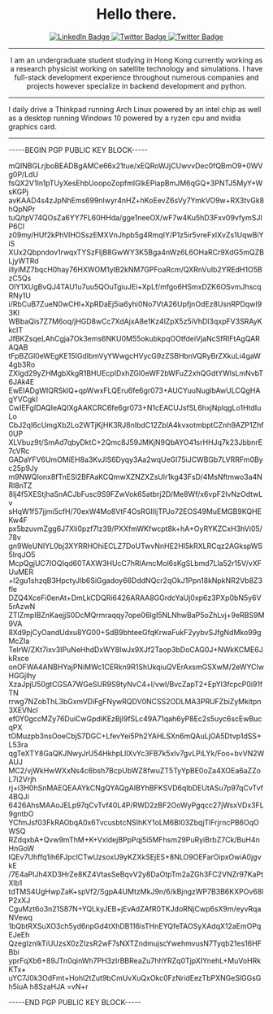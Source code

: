 
<h1 align="center">
Hello there.
</h1>
<div id="badges" align="center">
  <a href="https://www.linkedin.com/in/aditya-mangla/">
    <img src="https://img.shields.io/badge/LinkedIn-blue?style=for-the-badge&logo=linkedin&logoColor=white" alt="LinkedIn Badge"/>
  </a>
     <a href="https://orcid.org/0000-0003-2588-014X">
    <img src="https://img.shields.io/badge/Orcid-green?style=for-the-badge&logo=orcid&logoColor=white" alt="Twitter Badge"/>
  </a>
  <a href="https://twitter.com/AdityaRootM">
    <img src="https://img.shields.io/badge/Twitter-blue?style=for-the-badge&logo=twitter&logoColor=white" alt="Twitter Badge"/>
  </a>
</div>

---
<p align="center">
I am an undergraduate student studying in Hong Kong currently working as a research physicist working on satellite technology and simulations. I have full-stack development experience throughout numerous companies and projects however specialize in backend development and python.
</p>

---
I daily drive a Thinkpad running Arch Linux powered by an intel chip as well as a desktop running Windows 10 powered by a ryzen cpu and nvidia graphics card.

---
-----BEGIN PGP PUBLIC KEY BLOCK-----

mQINBGLrjboBEADBgAMCe66x21tue/xEQRoWJjCUwvvDec0fQBmO9+0WVg0P/LdU
fsQX2V1In1pTUyXesEhbUoopoZopfmIGlkEPiapBmJM6qGQ+3PNTJ5MyY+WsKGPj
avKAAD4s4zJpNhEms699nIwyr4nHZ+hKoEevZ6sVy7YmkVO9w+RX3tvGk8hQpNPr
tuQ/tpV74QOsZa6YY7FL60HHda/gge1neeOX/wF7w4Ku5hD3Fxv09vfymSJIP6Cl
z09my/HUf2kPhVlHOSszEMXVnJhpb5g4RmqIY/P1z5ir5vreFxlXvZs1UqwBiYiS
XUx2Qbpndov1rwqxTYSzFIjB8GwWY3K5Bga4nWz6L6OHaRCr9XdG5mQZBLjyWTRd
ilIyiMZ7bqcH0hay76HXWOM1yIB2kNM7GPFoaRcm/QXRnVuIb2YREdH1O5BzC5Qs
OlY1XUgBvQJ4TAU1u7uu5QOuTgiuJEi+XpLf/mfgo6HSmxDZK6OSvmJhscqRNy1U
i/RbCuB7ZueN0wCHl+XpRDaEj5ia6yhi0No7VtA26UpfjnOdEz8UsnRPDqwI93Kl
WBbaQis7Z7M6oq/jHGD8wCc7XdAjxA8e1Kz4lZpX5z5iVhDI3qxpFV3SRAyKkcIT
JfBKZsqeLAhCgja7Ok3ems6NKU0M55okubkpqOOtfdeiVjaNcSfRlFtAgQARAQAB
tFpBZGl0eWEgKE15IGdlbmVyYWwgcHVycG9zZSBHbnVQRyBrZXkuLi4gaW4gb3Ro
ZXIgd29yZHMgbXkgR1BHUEcpIDxhZGl0eWF2bWFuZ2xhQGdtYWlsLmNvbT6JAk4E
EwEIADgWIQRSklQ+qpWwxFLQEru6fe6gr073+AUCYuuNugIbAwULCQgHAgYVCgkI
CwIEFgIDAQIeAQIXgAAKCRC6fe6gr073+N1cEACUJsfSL6hxjNplqgLo1HtdIuLo
CbJ2qI6cUmgXb2Lo2WTjKjHK3RJ8nlbdC12ZblA4kvxotmbptCZnh9AZP1Zhf0UP
XLVbuz9t/SmAd7qbyDktC+2Qmc8J59JMKjN9QbAYO41srHHJq7k23JbbnrE7cVRc
GADaYFV6UmOMiEH8a3KvJIS6Dyqy3Aa2wqUeGI75iJCWBGb7LVRRFm0Byc25p9Jy
m9NWQlonx8fTnESl2BFAaKCQmwXZNZXZsUlr1kg43FsD/4MsNftmwo3a4NRl8nTZ
8Ij4f5XEStjhaSnACJbFusc9S9FZwVok65atbrj2D/Me8Wf/x6vpF2IvNzOdtwLv
sHqW1f57jjmi5cfH/70exW4Mo8VtF4OsRGIlIjTPJo72EOS49MuEMGB9KQHEKw4F
px5bzuvmZgg6J7XIi0pzf7Iz39/PXXfmWKfwcpt8k+hA+OyRYKZCxH3hVi05/78v
gn9WeUNIYL0bj3XYRRHOhiECLZ7DoUTwvNnHE2HI5kRXLRCqz2AGkspWS5IrqJO5
McpQgjUC7IOQIqd60TAXW3HUcC7hRlAmcMol6sKgSLbmd7Lla52r15V/vXFUuMER
+l2gu1shzqB3HpctyJIb6SiGgadoy66DddNQcr2qOkJ1Ppn18kNpkNR2Vb8Z3fle
DZQ4XceFi0enAt+DmLkCDQRi6426ARAA8GGrdcYaUj0xp6z3PXp0bN5y6V5rAzwN
ZTlZmpIBZnKaejjS0DcMQrmraqqy7ope06IgI5NLNhwBaP5oZhLvj+9eRBS9M9VA
8Xd9pjCyOandUdxu8YG00+SdB9bhteeGfqKrwaFukF2yybvSJfgNdMko99gMcZIa
TelrW/ZKt7ixv3IPuNeHhdDxWY8IwJx9XJf2Taop3bDoCAG0J+NWkKCME6JkRxce
onOFWA4ANBHYajPNiMWc1CERkn9R1ShUkqiuQVErAxsmGSXwM/2eWYClwHGGjlhy
XzaJpjU50gtCGSA7WGeSUR9S9tyNvC4+l/vwI/BvcZapT2+EpYI3fcpcP0i91fTN
rrwg7NZobThL3bGxmVDiFgFNywRQDV0NCSS2ODLMA3PRUFZbiZyMkitpn3XEVNcl
ef0Y0gccMZy76DuiCwGpdiKEzBjl9fSLc49A71qah6yP8Ec2s5uyc6scEwBucqPX
tOMuzpb3nsOoeCbjS7DGC+LfevYei5Ph2YAHLSXn6mQAuLjOA5Dtvp1dSS+L53ra
qgTeXTY8GaQKJNwyJrU54HkhpLIlXvYc3FB7k5xlv7gvLPiLYk/Foo+bvVN2WAUJ
MC2/vjWkHwWXxNs4c6bsh7BcpUbWZ8fwuZT5TyYpBE0oZa4XOEa6aZZoL7i2Vrjh
rj+i3H0hSnMAEQEAAYkCNgQYAQgAIBYhBFKSVD6qlbDEUtASu7p97qCvTvf4BQJi
6426AhsMAAoJELp97qCvTvf40L4P/RWD2zBF2OoWyPgqcc27jWsxVDx3FL9gntbO
YCfmJsf03FkRAObqA0x6TvcusbtcNSIhKY1oLM6BI03ZbqjTlFrjrncPB6OqOWSQ
RZdqxbA+Qvw9mThM+K+VxldejBPpPqj5i5MFhsm29PuRyiBrbZ7Ck/BuH4nHnGoW
lQEv7Uhffq1ih6FJpclCTwUzsoxU9yKZXkSEjES+8NLO9OEFarOipxOwiA0jgvkE
/7E4aPIJh4XD3HrZe8KZ4VtasSeBqvV2y8DaOtpTm2aZGh3FC2VNZr97KaPtXlb1
tdTMS4UgHwpZaK+spVf2/SgpA4UMtzMkJ9n/6/kBjngzWP7B3B6KXPOv68lP2xXJ
CguMzt6o3n21S87N+YQLkyJEB+jEvAdZAfR0TKJdoRNjCwp6sX9m/eyvRqaNVewq
1bQbtRXSuXO3ch5yd6npGd4tXhDB116isTHnEYQfeTAOSyXAdqX12aEmOPqEJeEh
QzegIznlkTiUUzsX0zZIzsR2wF7sNXTZndmujscYwehmvusN7Tyqb21es16HFBbi
yprFqXb6+89JTn0qinWh7PH3zIrBBReaZu7hhYRZq0TjpXIYnehL+MuVoHRkKTx+
uYC7J0k3OdFmt+Hohl2tZut9bCmUvXuQxOkc0FzNridEezTbPXNGeSlGGsGh5iuA
h8SzaHJA
=vN+r

-----END PGP PUBLIC KEY BLOCK-----


<!--
**AdityaRoot/AdityaRoot** is a ✨ _special_ ✨ repository because its `README.md` (this file) appears on your GitHub profile.

Here are some ideas to get you started:

- 🔭 I’m currently working on ...
- 🌱 I’m currently learning ...
- 👯 I’m looking to collaborate on ...
- 🤔 I’m looking for help with ...
- 💬 Ask me about ...
- 📫 How to reach me: ...
- 😄 Pronouns: ...
- ⚡ Fun fact: ...
-->
